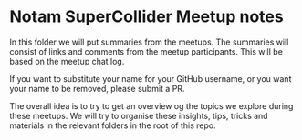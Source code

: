 # Notam SuperCollider Meetup notes
In this folder we will put summaries from the meetups.
The summaries will consist of links and comments from the meetup participants.
This will be based on the meetup chat log.

If you want to substitute your name for your GitHub username, or you want your name to be removed, please submit a PR.

The overall idea is to try to get an overview og the topics we explore during these meetups.
We will try to organise these insights, tips, tricks and materials in the relevant folders in the root of this repo.
